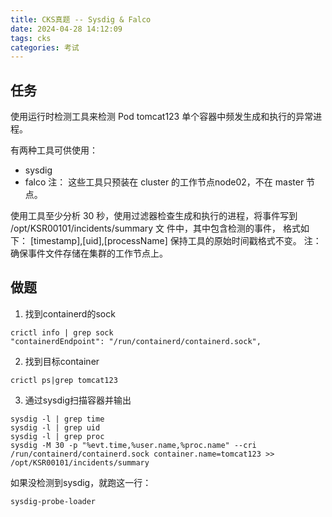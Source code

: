 ```yaml
---
title: CKS真题 -- Sysdig & Falco
date: 2024-04-28 14:12:09
tags: cks
categories: 考试
---
```


## 任务
使用运行时检测工具来检测 Pod tomcat123 单个容器中频发生成和执行的异常进程。 

有两种工具可供使用： 
- sysdig
- falco 
注： 这些工具只预装在 cluster 的工作节点node02，不在 master 节点。 

使用工具至少分析 30 秒，使用过滤器检查生成和执行的进程，将事件写到 /opt/KSR00101/incidents/summary 文 件中，其中包含检测的事件， 格式如下： [timestamp],[uid],[processName] 保持工具的原始时间戳格式不变。 
注：确保事件文件存储在集群的工作节点上。

## 做题
1. 找到containerd的sock
```shell
crictl info | grep sock
"containerdEndpoint": "/run/containerd/containerd.sock",
```

2. 找到目标container
```shell
crictl ps|grep tomcat123
```

3. 通过sysdig扫描容器并输出
```shell
sysdig -l | grep time
sysdig -l | grep uid
sysdig -l | grep proc
sysdig -M 30 -p "%evt.time,%user.name,%proc.name" --cri /run/containerd/containerd.sock container.name=tomcat123 >> /opt/KSR00101/incidents/summary
```

如果没检测到sysdig，就跑这一行：
```shell
sysdig-probe-loader
```
